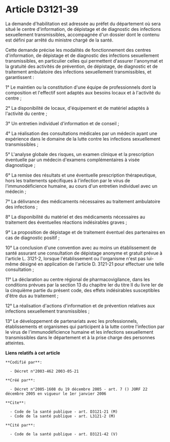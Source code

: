 # Article D3121-39

La demande d'habilitation est adressée au préfet du département où sera situé le centre d'information, de dépistage et de
diagnostic des infections sexuellement transmissibles, accompagnée d'un dossier dont le contenu est défini par arrêté du
ministre chargé de la santé.

Cette demande précise les modalités de fonctionnement des centres d'information, de dépistage et de diagnostic des infections
sexuellement transmissibles, en particulier celles qui permettent d'assurer l'anonymat et la gratuité des activités de
prévention, de dépistage, de diagnostic et de traitement ambulatoire des infections sexuellement transmissibles, et
garantissent :

1° Le maintien ou la constitution d'une équipe de professionnels dont la composition et l'effectif sont adaptés aux besoins
locaux et à l'activité du centre ;

2° La disponibilité de locaux, d'équipement et de matériel adaptés à l'activité du centre ;

3° Un entretien individuel d'information et de conseil ;

4° La réalisation des consultations médicales par un médecin ayant une expérience dans le domaine de la lutte contre les
infections sexuellement transmissibles ;

5° L'analyse globale des risques, un examen clinique et la prescription éventuelle par un médecin d'examens complémentaires à
visée diagnostique ;

6° La remise des résultats et une éventuelle prescription thérapeutique, hors les traitements spécifiques à l'infection par
le virus de l'immunodéficience humaine, au cours d'un entretien individuel avec un médecin ;

7° La délivrance des médicaments nécessaires au traitement ambulatoire des infections ;

8° La disponibilité du matériel et des médicaments nécessaires au traitement des éventuelles réactions indésirables graves ;

9° La proposition de dépistage et de traitement éventuel des partenaires en cas de diagnostic positif ;

10° La conclusion d'une convention avec au moins un établissement de santé assurant une consultation de dépistage anonyme et
gratuit prévue à l'article L. 3121-2, lorsque l'établissement ou l'organisme n'est pas lui-même désigné en application de
l'article D. 3121-21 pour effectuer une telle consultation ;

11° La déclaration au centre régional de pharmacovigilance, dans les conditions prévues par la section 13 du chapitre Ier du
titre II du livre Ier de la cinquième partie du présent code, des effets indésirables susceptibles d'être dus au traitement ;

12° La réalisation d'actions d'information et de prévention relatives aux infections sexuellement transmissibles ;

13° Le développement de partenariats avec les professionnels, établissements et organismes qui participent à la lutte contre
l'infection par le virus de l'immunodéficience humaine et les infections sexuellement transmissibles dans le département et à
la prise charge des personnes atteintes.

**Liens relatifs à cet article**

	**Codifié par**:

	  - Décret n°2003-462 2003-05-21

	**Créé par**:

	  - Décret n°2005-1608 du 19 décembre 2005 - art. 7 () JORF 22 décembre 2005 en vigueur le 1er janvier 2006

	**Cite**:

	  - Code de la santé publique - art. D3121-21 (M)
	  - Code de la santé publique - art. L3121-2 (M)

	**Cité par**:

	  - Code de la santé publique - art. D3121-42 (V)

